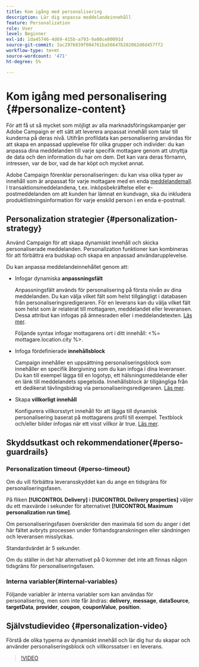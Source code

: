 ```yaml
---
title: Kom igång med personalisering
description: Lär dig anpassa meddelandeinnehåll
feature: Personalization
role: User
level: Beginner
exl-id: 1da45746-4d69-415b-a793-9a08ce80091d
source-git-commit: 3ac2976839f084761ba56647b282062d8d457ff2
workflow-type: tm+mt
source-wordcount: '471'
ht-degree: 5%

---
```


# Kom igång med personalisering {#personalize-content}

För att få ut så mycket som möjligt av alla marknadsföringskampanjer ger Adobe Campaign er ett sätt att leverera anpassat innehåll som talar till kunderna på deras nivå. Utifrån profildata kan personalisering användas för att skapa en anpassad upplevelse för olika grupper och individer: du kan anpassa dina meddelanden till varje specifik mottagare genom att utnyttja de data och den information du har om dem. Det kan vara deras förnamn, intressen, var de bor, vad de har köpt och mycket annat.

Adobe Campaign förenklar personaliseringen: du kan visa olika typer av innehåll som är anpassat för varje mottagare med en enda [meddelandemall](create-templates.md). I transaktionsmeddelandena, t.ex. inköpsbekräftelse eller e-postmeddelanden om att kunden har lämnat en kundvagn, ska du inkludera produktlistningsinformation för varje enskild person i en enda e-postmall.


## Personalization strategier {#personalization-strategy}

Använd Campaign för att skapa dynamiskt innehåll och skicka personaliserade meddelanden. Personalization funktioner kan kombineras för att förbättra era budskap och skapa en anpassad användarupplevelse.

Du kan anpassa meddelandeinnehållet genom att:

* Infogar dynamiska **anpassningsfält**

  Anpassningsfält används för personalisering på första nivån av dina meddelanden. Du kan välja vilket fält som helst tillgängligt i databasen från personaliseringsredigeraren. För en leverans kan du välja vilket fält som helst som är relaterat till mottagaren, meddelandet eller leveransen. Dessa attribut kan infogas på ämnesraden eller i meddelandetexten. [Läs mer](personalization-fields.md).

  Följande syntax infogar mottagarens ort i ditt innehåll: &lt;%= mottagare.location.city %>.

* Infoga fördefinierade **innehållsblock**

  Campaign innehåller en uppsättning personaliseringsblock som innehåller en specifik återgivning som du kan infoga i dina leveranser. Du kan till exempel lägga till en logotyp, ett hälsningsmeddelande eller en länk till meddelandets spegelsida. Innehållsblock är tillgängliga från ett dedikerat tävlingsbidrag via personaliseringsredigeraren. [Läs mer](personalization-blocks.md).

* Skapa **villkorligt innehåll**

  Konfigurera villkorsstyrt innehåll för att lägga till dynamisk personalisering baserat på mottagarens profil till exempel. Textblock och/eller bilder infogas när ett visst villkor är true. [Läs mer](conditions.md).

<!--* Add **personalized offers**
    
    Insert personalized offers in your message content, depending on the recipient location, the current weather, or the last purchase order.
-->


## Skyddsutkast och rekommendationer{#perso-guardrails}

### Personalization timeout {#perso-timeout}

Om du vill förbättra leveransskyddet kan du ange en tidsgräns för personaliseringsfasen.

På fliken **[!UICONTROL Delivery]** i **[!UICONTROL Delivery properties]** väljer du ett maxvärde i sekunder för alternativet **[!UICONTROL Maximum personalization run time]**.

Om personaliseringsfasen överskrider den maximala tid som du anger i det här fältet avbryts processen under förhandsgranskningen eller sändningen och leveransen misslyckas.

Standardvärdet är 5 sekunder.

Om du ställer in det här alternativet på 0 kommer det inte att finnas någon tidsgräns för personaliseringsfasen.


### Interna variabler{#internal-variables}

Följande variabler är interna variabler som kan användas för personalisering, men som inte får ändras: **delivery**, **message**, **dataSource**, **targetData**, **provider**, **coupon**, **couponValue**, **position**.


## Självstudievideo {#personalization-video}

Förstå de olika typerna av dynamiskt innehåll och lär dig hur du skapar och använder personaliseringsblock och villkorssatser i en leverans.


>[!VIDEO](https://video.tv.adobe.com/v/335734?quality=12)
